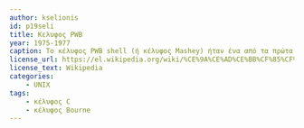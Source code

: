 ```yaml
---
author: kselionis
id: p19seli
title: Κελυφος PWB
year: 1975-1977
caption: Το κέλυφος PWB shell (ή κέλυφος Mashey) ήταν ένα από τα πρώτα κελύφη του Unix που κυκλοφόρησε με κάποιες εκδόσεις του Programmer's Workbench UNIX γύρω στα 1975-1977.Ήταν μια τροποποιημένη (και γενικά περιορισμένη ώστε να είναι συμβατή προς τα εμπρός)έκδοση του κελύφους Thompson με επιπλέον χαρακτηριστικά για ευκολία προγραμματισμού,και συντηρήθηκε από τον John Mashey και αρκετούς άλλους (Dick Haight, Alan Glasser).Αν και σύντομα ξεπεράστηκε από το κέλυφος Bourne, αρκετά από τα χαρακτηριστικά που εμφανίστηκανμε το κέλυφος PWB παρέμειναν σε πολλά μεταγενέστερα κελύφη.
license_url: https://el.wikipedia.org/wiki/%CE%9A%CE%AD%CE%BB%CF%85%CF%86%CE%BF%CF%82_PWB
license_text: Wikipedia
categories: 
    - UNIX
tags:
    - κέλυφος C
    - κέλυφος Bourne
---
```



